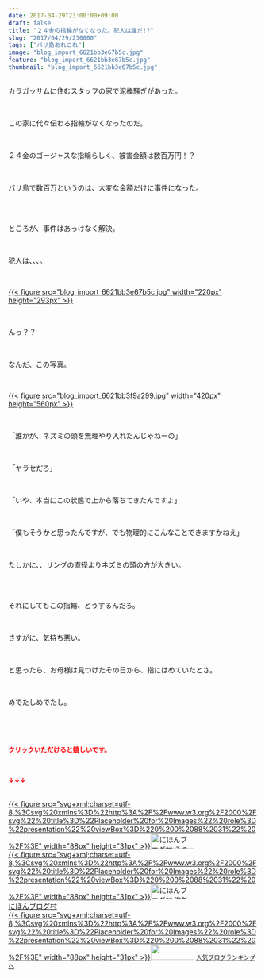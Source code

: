 ```yaml
---
date: 2017-04-29T23:00:00+09:00
draft: false
title: "２４金の指輪がなくなった。犯人は誰だ!?"
slug: "2017/04/29/230000"
tags: ["バリ島あれこれ"]
image: "blog_import_6621bb3e67b5c.jpg"
feature: "blog_import_6621bb3e67b5c.jpg"
thumbnail: "blog_import_6621bb3e67b5c.jpg"
---
```

<p>カラガッサムに住むスタッフの家で泥棒騒ぎがあった。</p><p> </p><p>この家に代々伝わる指輪がなくなったのだ。</p><p> </p><p>２４金のゴージャスな指輪らしく、被害金額は数百万円！？</p><p> </p><p>バリ島で数百万というのは、大変な金額だけに事件になった。</p><p> </p><p><br/>ところが、事件はあっけなく解決。</p><p> </p><p>犯人は、、、。</p><p> </p><p><a href="blog_import_6621bb3e67b5c.jpg">{{< figure src="blog_import_6621bb3e67b5c.jpg" width="220px" height="293px" >}}</a> </p><p> </p><p>んっ？？</p><p> </p><p>なんだ、この写真。</p><p> </p><p><a href="blog_import_6621bb3f9a299.jpg">{{< figure src="blog_import_6621bb3f9a299.jpg" width="420px" height="560px" >}}</a></p><p> </p><p>「誰かが、ネズミの頭を無理やり入れたんじゃねーの」</p><p> </p><p>「ヤラセだろ」</p><p> </p><p>「いや、本当にこの状態で上から落ちてきたんですよ」</p><p> </p><p>「僕もそうかと思ったんですが、でも物理的にこんなことできますかねえ」</p><p> </p><p>たしかに、、リングの直径よりネズミの頭の方が大きい。</p><p> </p><p><br/>それにしてもこの指輪、どうするんだろ。</p><p> </p><p>さすがに、気持ち悪い。</p><p> </p><p>と思ったら、お母様は見つけたその日から、指にはめていたとさ。</p><p> </p><p>めでたしめでたし。</p><p> </p><p> </p><p><font color="#ff0000" size="2"><strong>クリックいただけると嬉しいです。</strong></font></p><p> </p><p><font color="#ff0000" size="2"><strong>↓↓↓</strong></font></p><p><br/><a href="ranking.html?p_cid=01260127" id="&amp;blogmura_banner" target="_blank">{{< figure src="svg+xml;charset=utf-8,%3Csvg%20xmlns%3D%22http%3A%2F%2Fwww.w3.org%2F2000%2Fsvg%22%20title%3D%22Placeholder%20for%20Images%22%20role%3D%22presentation%22%20viewBox%3D%220%200%2088%2031%22%20%2F%3E" width="88px" height="31px" >}}<noscript><img alt="にほんブログ村 その他生活ブログ 不動産投資へ" border="0" height="31" src="//life.blogmura.com/hudousantoushi/img/hudousantoushi88_31.gif" width="88"></noscript></a><br/><a href="ranking.html?p_cid=01260127" target="_blank">{{< figure src="svg+xml;charset=utf-8,%3Csvg%20xmlns%3D%22http%3A%2F%2Fwww.w3.org%2F2000%2Fsvg%22%20title%3D%22Placeholder%20for%20Images%22%20role%3D%22presentation%22%20viewBox%3D%220%200%2088%2031%22%20%2F%3E" width="88px" height="31px" >}}<noscript><img alt="にほんブログ村 海外生活ブログ バリ島情報へ" border="0" height="31" src="https://img-proxy.blog-video.jp/images?url=http%3A%2F%2Foverseas.blogmura.com%2Fbali%2Fimg%2Fbali88_31.gif" width="88"></noscript></a><br/><a href="ranking.html?p_cid=01260127" target="_blank">にほんブログ村</a><br/><a href="link.php?1804582" title="人気ブログランキングへ">{{< figure src="svg+xml;charset=utf-8,%3Csvg%20xmlns%3D%22http%3A%2F%2Fwww.w3.org%2F2000%2Fsvg%22%20title%3D%22Placeholder%20for%20Images%22%20role%3D%22presentation%22%20viewBox%3D%220%200%2088%2031%22%20%2F%3E" width="88px" height="31px" >}}<noscript><img border="0" height="31" src="https://blog.with2.net/img/banner/banner_22.gif" width="88"></noscript></a> <a href="link.php?1804582" style="font-size: 12px;">人気ブログランキングへ</a></p>

